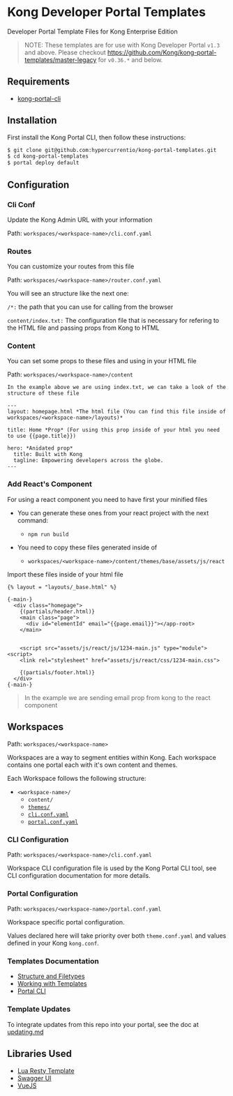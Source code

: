 # Kong Developer Portal Templates

Developer Portal Template Files for Kong Enterprise Edition

>NOTE: These templates are for use with Kong Developer Portal `v1.3` and above. Please checkout https://github.com/Kong/kong-portal-templates/master-legacy for `v0.36.*` and below.

## Requirements

- [kong-portal-cli](https://github.com/kong/kong-portal-cli)

## Installation

First install the Kong Portal CLI, then follow these instructions:

```bash
$ git clone git@github.com:hypercurrentio/kong-portal-templates.git
$ cd kong-portal-templates
$ portal deploy default
```

## Configuration
### Cli Conf
Update the Kong Admin URL with your information

Path: `workspaces/<workspace-name>/cli.conf.yaml`

### Routes
You can customize your routes from this file

Path: `workspaces/<workspace-name>/router.conf.yaml`

You will see an structure like the next one: 

`/*:` the path that you can use for calling from the browser

`content/index.txt:` The configuration file that is necessary for refering to the HTML file and passing props from Kong to HTML

### Content
You can set some props to these files and using in your HTML file

Path: `workspaces/<workspace-name>/content`

```
In the example above we are using index.txt, we can take a look of the structure of these file

---
layout: homepage.html *The html file (You can find this file inside of workspaces/<workspace-name>/layouts)*

title: Home *Prop* (For using this prop inside of your html you need to use {{page.title}})

hero: *Anidated prop*
  title: Built with Kong
  tagline: Empowering developers across the globe.
---
```

### Add React's Component

For using a react component you need to have first your minified files 
* You can generate these ones from your react project with the next command:
  * `npm run build`

* You need to copy these files generated inside of 
  * `workspaces/<workspace-name>/content/themes/base/assets/js/react`

Import these files inside of your html file

```
{% layout = "layouts/_base.html" %}

{-main-}
  <div class="homepage">
    {(partials/header.html)}
    <main class="page">
      <div id="elementId" email="{{page.email}}"></app-root>
    </main>
    

    <script src="assets/js/react/js/1234-main.js" type="module"><script>
    <link rel="stylesheet" href="assets/js/react/css/1234-main.css">

    {(partials/footer.html)}
  </div>
{-main-}

```

> In the example we are sending email prop from kong to the react component




## Workspaces

Path: `workspaces/<workspace-name>`

Workspaces are a way to segment entities within Kong. Each workspace contains
one portal each with it's own content and themes.

Each Workspace follows the following structure:

- `<workspace-name>/`
  - `content/`
  - [`themes/`](#Themes)
  - [`cli.conf.yaml`](#CLI-Configuration)
  - [`portal.conf.yaml`](#Portal-Configuration)

### CLI Configuration

Path: `workspaces/<workspace-name>/cli.conf.yaml`

Workspace CLI configuration file is used by the Kong Portal CLI tool, see CLI
configuration documentation for more details.

### Portal Configuration

Path: `workspaces/<workspace-name>/portal.conf.yaml`

Workspace specific portal configuration.

Values declared here will take priority over both `theme.conf.yaml` and values
defined in your Kong `kong.conf`.

### Templates Documentation

- [Structure and Filetypes](https://docs.konghq.com/gateway/latest/developer-portal/structure-and-file-types/)
- [Working with Templates](https://docs.konghq.com/gateway/latest/developer-portal/working-with-templates/)
- [Portal CLI](https://docs.konghq.com/gateway/latest/developer-portal/helpers/cli/)

### Template Updates

To integrate updates from this repo into your portal, see the doc at [updating.md](updating.md)

## Libraries Used

- [Lua Resty Template](https://github.com/bungle/lua-resty-template)
- [Swagger UI](https://github.com/swagger-api/swagger-ui)
- [VueJS](https://vuejs.org/)
